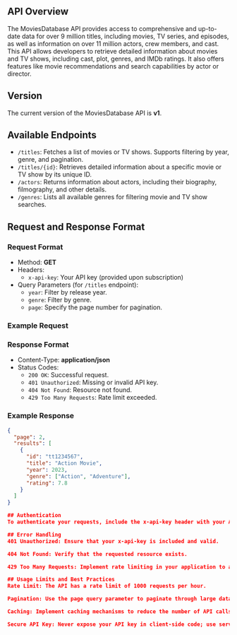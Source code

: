 ## API Overview

The MoviesDatabase API provides access to comprehensive and up-to-date data for over 9 million titles, including movies, TV series, and episodes, as well as information on over 11 million actors, crew members, and cast. This API allows developers to retrieve detailed information about movies and TV shows, including cast, plot, genres, and IMDb ratings. It also offers features like movie recommendations and search capabilities by actor or director. 

## Version

The current version of the MoviesDatabase API is **v1**.

## Available Endpoints

- `/titles`: Fetches a list of movies or TV shows. Supports filtering by year, genre, and pagination.
- `/titles/{id}`: Retrieves detailed information about a specific movie or TV show by its unique ID.
- `/actors`: Returns information about actors, including their biography, filmography, and other details.
- `/genres`: Lists all available genres for filtering movie and TV show searches.

## Request and Response Format

### Request Format

- Method: **GET**
- Headers: 
  - `x-api-key`: Your API key (provided upon subscription)
- Query Parameters (for `/titles` endpoint):
  - `year`: Filter by release year.
  - `genre`: Filter by genre.
  - `page`: Specify the page number for pagination.

### Example Request


### Response Format

- Content-Type: **application/json**
- Status Codes:
  - `200 OK`: Successful request.
  - `401 Unauthorized`: Missing or invalid API key.
  - `404 Not Found`: Resource not found.
  - `429 Too Many Requests`: Rate limit exceeded.

### Example Response

```json
{
  "page": 2,
  "results": [
    {
      "id": "tt1234567",
      "title": "Action Movie",
      "year": 2023,
      "genre": ["Action", "Adventure"],
      "rating": 7.8
    }
  ]
}

## Authentication
To authenticate your requests, include the x-api-key header with your API key in each request. The API key is provided upon subscription to the MoviesDatabase API on RapidAPI.

## Error Handling
401 Unauthorized: Ensure that your x-api-key is included and valid.

404 Not Found: Verify that the requested resource exists.

429 Too Many Requests: Implement rate limiting in your application to avoid exceeding the API's usage limits.

## Usage Limits and Best Practices
Rate Limit: The API has a rate limit of 1000 requests per hour.

Pagination: Use the page query parameter to paginate through large datasets.

Caching: Implement caching mechanisms to reduce the number of API calls and improve performance.

Secure API Key: Never expose your API key in client-side code; use server-side requests to keep your key secure.